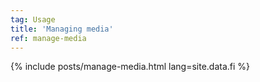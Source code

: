 ```yaml
---
tag: Usage
title: 'Managing media'
ref: manage-media
---
```


{% include posts/manage-media.html lang=site.data.fi %}
